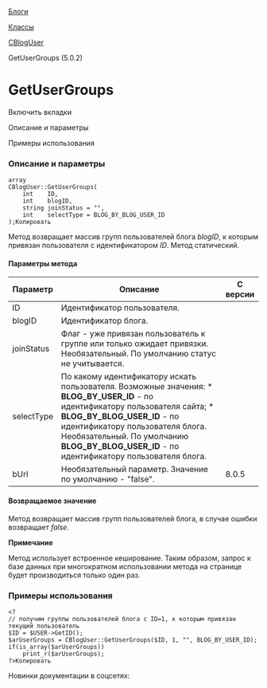 [Блоги](/api_help/blogs/index.php)

[Классы](/api_help/blogs/classes/index.php)

[CBlogUser](/api_help/blogs/classes/cbloguser/index.php)

GetUserGroups (5.0.2)

GetUserGroups
=============

Включить вкладки

Описание и параметры

Примеры использования

### Описание и параметры

```
array
CBlogUser::GetUserGroups(
	int    ID,
	int    blogID,
	string joinStatus = "",
	int    selectType = BLOG_BY_BLOG_USER_ID
);Копировать
```

Метод возвращает массив групп пользователей блога *blogID*, к которым привязан пользователя с идентификатором *ID*. Метод статический.

#### Параметры метода

| Параметр | Описание | С версии |
| --- | --- | --- |
| ID | Идентификатор пользователя. |  |
| blogID | Идентификатор блога. |  |
| joinStatus | Флаг - уже привязан пользователь к группе или только ожидает привязки. Необязательный. По умолчанию статус не учитывается. |  |
| selectType | По какому идентификатору искать пользователя. Возможные значения:  * **BLOG\_BY\_USER\_ID** - по идентификатору пользователя сайта; * **BLOG\_BY\_BLOG\_USER\_ID** - по идентификатору пользователя блога.  Необязательный. По умолчанию **BLOG\_BY\_BLOG\_USER\_ID** - по идентификатору пользователя блога. |  |
| bUrl | Необязательный параметр. Значение по умолчанию - "false". | 8.0.5 |

#### Возвращаемое значение

Метод возвращает массив групп пользователей блога, в случае ошибки возвращает *false*.

**Примечание**

Метод использует встроенное кеширование. Таким образом, запрос к базе данных при многократном использовании метода на странице будет производиться только один раз.

### Примеры использования

```
<?
// получим группы пользователей блога с ID=1, к которым привязан текущий пользователь
$ID = $USER->GetID();
$arUserGroups = CBlogUser::GetUserGroups($ID, 1, "", BLOG_BY_USER_ID);
if(is_array($arUserGroups))
	print_r($arUserGroups);
?>Копировать
```

Новинки документации в соцсетях: